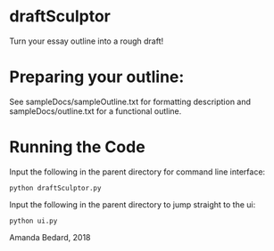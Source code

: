 # draftSculptor
Turn your essay outline into a rough draft!

# Preparing your outline:
See sampleDocs/sampleOutline.txt for formatting description and sampleDocs/outline.txt for a functional outline.

# Running the Code
Input the following in the parent directory for command line interface:
```
python draftSculptor.py
```
Input the following in the parent directory to jump straight to the ui:
```
python ui.py
```

Amanda Bedard, 2018
